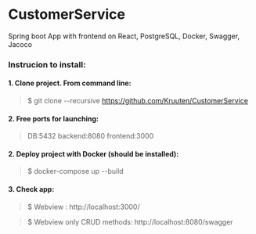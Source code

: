 # CustomerService
Spring boot App with frontend on React, PostgreSQL, Docker, Swagger, Jacoco

### Instrucion to install: ###
#### 1. Clone project. From command line: ####
> $ git clone --recursive https://github.com/Kruuten/CustomerService

#### 2. Free ports for launching: ####
> DB:5432 
> backend:8080
> frontend:3000

#### 2. Deploy project with Docker (should be installed): ####
> $ docker-compose up --build

#### 3. Check app: ####
> $ Webview : http://localhost:3000/

> $ Webview only CRUD methods: http://localhost:8080/swagger
